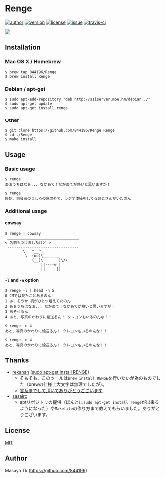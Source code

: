 # Renge
[![author](http://img.shields.io/badge/author-844196-blue.svg?style=flat)](https://github.com/844196)
[![version](http://img.shields.io/github/tag/844196/Renge.svg?style=flat&label=version)](https://github.com/844196/Renge/releases)
[![license](http://img.shields.io/badge/license-MIT-red.svg?style=flat)](LICENSE)
[![issue](http://img.shields.io/github/issues/844196/Renge.svg?style=flat)](https://github.com/844196/Renge/issues)
[![travis-ci](https://img.shields.io/travis/844196/Renge.svg?style=flat)](https://travis-ci.org/844196/Renge)

![](http://40.media.tumblr.com/db4be5ad6b9c6b31c58ca184b08198a1/tumblr_ni8m233p921s7qf9xo1_1280.png)


## Installation
### Mac OS X / Homebrew
```shellsession
$ brew tap 844196/Renge
$ brew install Renge
```

### Debian / apt-get
```shellsession
$ sudo apt-add-repository "deb http://ssiserver.moe.hm/debian ./"
$ sudo apt-get update
$ sudo apt-get install renge
```

### Other
```shellsession
$ git clone https://github.com/844196/Renge Renge
$ cd ./Renge
$ make install
```

## Usage
### Basic usage
```shellsession
$ renge
あぁうちはなぁ... なかあて！なかあてが熱いと思いますが！

$ renge
終始、司会者のうしろの窓の外で、ラジオ体操をしてるおじさんがいたのん
```

### Additional usage
#### cowsay
```shellsession
$ renge | cowsay
 ________________________________
< 名前もつけましたけど >
 --------------------------------
        \   ^__^
         \  (oo)\_______
            (__)\       )\/\
                ||----w |
                ||     ||
```

#### `-l` and `-n` option
```shellsession
$ renge -l | head -n 5
0 CMでは見たことあるのん！
1 あ、そうか 机がひとつ増えてたのん
2 あぁうちはなぁ... なかあて！なかあてが熱いと思いますが！
3 あそべるん
4 あと、写真のかわりに絵送るん！ クレヨンもいるのんな！！

$ renge -n 4
あと、写真のかわりに絵送るん！ クレヨンもいるのんな！！

$ renge -n 4
あと、写真のかわりに絵送るん！ クレヨンもいるのんな！！
```


## Thanks

- [rekanan](https://soundcloud.com/rekanan) ([sudo apt-get install RENGE](https://soundcloud.com/rekanan/sudo-apt-get-install-renge))
    - そもそも、このツールは`brew install RENGE`を行いたいが為のものでした（brewの仕様上大文字は無理でしたが）。
    - [言及までして頂いてありがとうございます](https://twitter.com/yupixel/status/556448879537709056)
- [sasairc](https://github.com/sasairc)
    - aptリポジトリの提供（ほんとに`sudo apt-get install renge`が出来るようになった）や`Makefile`の作り方まで教えてもらいました。ありがとうございます。


## License
[MIT](LICENSE)


## Author
Masaya Tk (<https://github.com/844196>)
